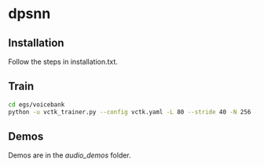 # dpsnn

## Installation
Follow the steps in installation.txt.

## Train
```bash
cd egs/voicebank
python -u vctk_trainer.py --config vctk.yaml -L 80 --stride 40 -N 256 -B 256 -H 256 --context_dur 0.01 --max_epochs 500 -X 1 --lr 1e-2
```

## Demos
Demos are in the <em>audio_demos</em> folder.